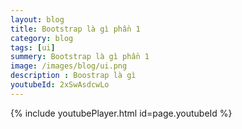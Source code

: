 ```yaml
---
layout: blog
title: Bootstrap là gì phần 1  
category: blog
tags: [ui]
summery: Bootstrap là gì phần 1  
image: /images/blog/ui.png
description : Boostrap là gì 
youtubeId: 2xSwAsdcwLo
---
```



{% include youtubePlayer.html id=page.youtubeId %}